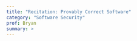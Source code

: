 ```yaml
---
title: "Recitation: Provably Correct Software"
category: "Software Security"
prof: Bryan
summary: >
---
```

